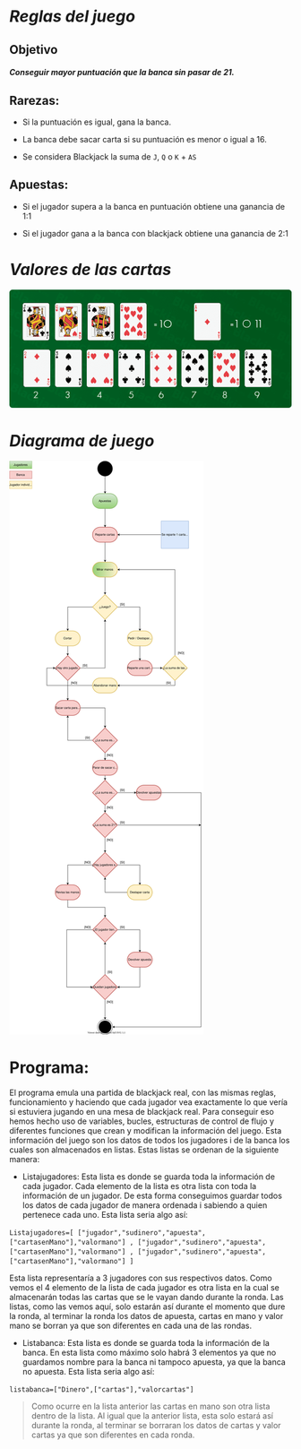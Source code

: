 # *Reglas del juego*

## Objetivo

#### *Conseguir mayor puntuación que la banca sin pasar de 21.*

## Rarezas: 

 - Si la puntuación es igual, gana la banca.

 - La banca debe sacar carta si su puntuación es menor o igual a 16.

 - Se considera Blackjack la suma de `J`, `Q` o `K` + `AS`

## Apuestas:

 - Si el jugador supera a la banca en puntuación obtiene una ganancia de 1:1

 - Si el jugador gana a la banca con blackjack obtiene una ganancia de 2:1

# *Valores de las cartas*

![Cartas](cartas.png)

# *Diagrama de juego*

![Diagrama de juego](diagrama.svg)

# Programa:

El programa emula una partida de blackjack real, con las mismas reglas, funcionamiento y haciendo que cada jugador vea exactamente lo que vería si estuviera jugando en una mesa de blackjack real. Para conseguir eso hemos hecho uso de variables, bucles, estructuras de control de flujo y diferentes funciones que crean y modifican la información del juego. Esta información del juego son los datos de todos los jugadores i de la banca los cuales son almacenados en listas. Estas listas se ordenan de la siguiente manera:

- Listajugadores: Esta lista es donde se guarda toda la información de cada jugador. Cada elemento de la lista es otra lista con toda la información de un jugador. De esta forma conseguimos guardar todos los datos de cada jugador de manera ordenada i sabiendo a quien pertenece cada uno. Esta lista seria algo así:

`Listajugadores=[ ["jugador","sudinero","apuesta",["cartasenMano"],"valormano"] , ["jugador","sudinero","apuesta",["cartasenMano"],"valormano"] , ["jugador","sudinero","apuesta",["cartasenMano"],"valormano"] ]`

Esta lista representaría a 3 jugadores con sus respectivos datos. Como vemos el 4 elemento de la lista de cada jugador es otra lista en la cual se almacenarán todas las cartas que se le vayan dando durante la ronda. Las listas, como las vemos aquí, solo estarán así durante el momento que dure la ronda, al terminar la ronda los datos de apuesta, cartas en mano y valor mano se borran ya que son diferentes en cada una de las rondas.

- Listabanca: Esta lista es donde se guarda toda la información de la banca. En esta lista como máximo solo habrá 3 elementos ya que no guardamos nombre para la banca ni tampoco apuesta, ya que la banca no apuesta. Esta lista seria algo así:

`listabanca=["Dinero",["cartas"],"valorcartas"]`

> Como ocurre en la lista anterior las cartas en mano son otra lista dentro de la lista. Al igual que la anterior lista, esta solo estará así durante la ronda, al terminar se borraran los datos de cartas y valor cartas ya que son diferentes en cada ronda.

